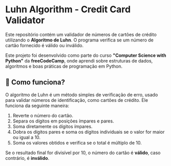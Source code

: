 # Luhn Algorithm - Credit Card Validator

Este repositório contém um validador de números de cartões de crédito utilizando o **Algoritmo de Luhn**. O programa verifica se um número de cartão fornecido é válido ou inválido.  

Este projeto foi desenvolvido como parte do curso **"Computer Science with Python"** da **freeCodeCamp**, onde aprendi sobre estruturas de dados, algoritmos e boas práticas de programação em Python.  

## 📌 Como funciona?

O algoritmo de Luhn é um método simples de verificação de erro, usado para validar números de identificação, como cartões de crédito. Ele funciona da seguinte maneira:

1. Reverte o número do cartão.
2. Separa os dígitos em posições ímpares e pares.
3. Soma diretamente os dígitos ímpares.
4. Dobra os dígitos pares e soma os dígitos individuais se o valor for maior ou igual a 10.
5. Soma os valores obtidos e verifica se o total é múltiplo de 10.

Se o resultado final for divisível por 10, o número do cartão é **válido**, caso contrário, é **inválido**.
